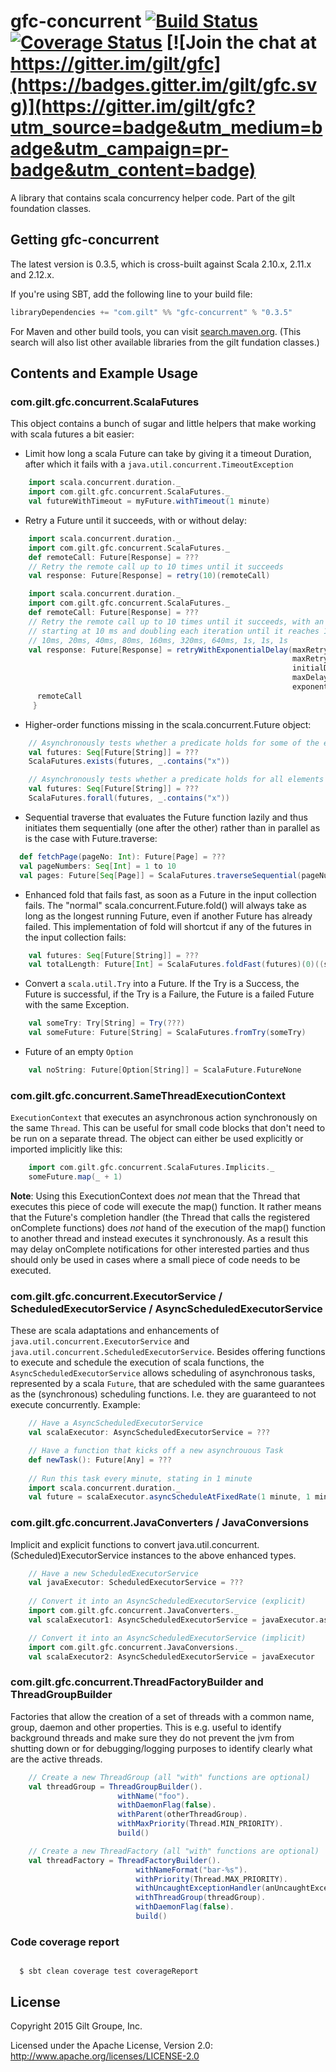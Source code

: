 # gfc-concurrent [![Build Status](https://travis-ci.org/gilt/gfc-concurrent.svg?branch=master)](https://travis-ci.org/gilt/gfc-concurrent) [![Coverage Status](https://coveralls.io/repos/gilt/gfc-concurrent/badge.svg?branch=master&service=github)](https://coveralls.io/github/gilt/gfc-concurrent?branch=master) [![Join the chat at https://gitter.im/gilt/gfc](https://badges.gitter.im/gilt/gfc.svg)](https://gitter.im/gilt/gfc?utm_source=badge&utm_medium=badge&utm_campaign=pr-badge&utm_content=badge)

A library that contains scala concurrency helper code. Part of the gilt foundation classes.

## Getting gfc-concurrent

The latest version is 0.3.5, which is cross-built against Scala 2.10.x, 2.11.x and 2.12.x.

If you're using SBT, add the following line to your build file:

```scala
libraryDependencies += "com.gilt" %% "gfc-concurrent" % "0.3.5"
```

For Maven and other build tools, you can visit [search.maven.org](http://search.maven.org/#search%7Cga%7C1%7Ccom.gilt%20gfc).
(This search will also list other available libraries from the gilt fundation classes.)

## Contents and Example Usage

### com.gilt.gfc.concurrent.ScalaFutures

This object contains a bunch of sugar and little helpers that make working with scala futures a bit easier:

* Limit how long a scala Future can take by giving it a timeout Duration, after which it fails with a `java.util.concurrent.TimeoutException`
```scala
    import scala.concurrent.duration._
    import com.gilt.gfc.concurrent.ScalaFutures._
    val futureWithTimeout = myFuture.withTimeout(1 minute)
```
* Retry a Future until it succeeds, with or without delay:
```scala
    import scala.concurrent.duration._
    import com.gilt.gfc.concurrent.ScalaFutures._
    def remoteCall: Future[Response] = ???
    // Retry the remote call up to 10 times until it succeeds
    val response: Future[Response] = retry(10)(remoteCall)
```
```scala
    import scala.concurrent.duration._
    import com.gilt.gfc.concurrent.ScalaFutures._
    def remoteCall: Future[Response] = ???
    // Retry the remote call up to 10 times until it succeeds, with an exponential backoff,
    // starting at 10 ms and doubling each iteration until it reaches 1 second, i.e.
    // 10ms, 20ms, 40ms, 80ms, 160ms, 320ms, 640ms, 1s, 1s, 1s
    val response: Future[Response] = retryWithExponentialDelay(maxRetryTimes = 10,
                                                               maxRetryTimeout = 5 minutes fromNow,
                                                               initialDelay = 10 millis,
                                                               maxDelay = 1 second,
                                                               exponentFactor = 2) {
      remoteCall
     }
```
* Higher-order functions missing in the scala.concurrent.Future object:
```scala
    // Asynchronously tests whether a predicate holds for some of the elements of a collection of futures
    val futures: Seq[Future[String]] = ???
    ScalaFutures.exists(futures, _.contains("x"))
```
```scala
    // Asynchronously tests whether a predicate holds for all elements of a collection of futures
    val futures: Seq[Future[String]] = ???
    ScalaFutures.forall(futures, _.contains("x"))
```
* Sequential traverse that evaluates the Future function lazily and thus initiates them sequentially (one after the other) rather than in parallel as is the case with Future.traverse:
```scala
  def fetchPage(pageNo: Int): Future[Page] = ???
  val pageNumbers: Seq[Int] = 1 to 10
  val pages: Future[Seq[Page]] = ScalaFutures.traverseSequential(pageNumbers)(pageNo => fetchPage(pageNo))
```
* Enhanced fold that fails fast, as soon as a Future in the input collection fails. The "normal" scala.concurrent.Future.fold() will always take as long as the longest running Future, even if another Future has already failed. This implementation of fold will shortcut if any of the futures in the input collection fails:
```scala
    val futures: Seq[Future[String]] = ???
    val totalLength: Future[Int] = ScalaFutures.foldFast(futures)(0)((sum, str) => sum + str.length)
```
* Convert a `scala.util.Try` into a Future. If the Try is a Success, the Future is successful, if the Try is a Failure,
the Future is a failed Future with the same Exception.
```scala
    val someTry: Try[String] = Try(???)
    val someFuture: Future[String] = ScalaFutures.fromTry(someTry)
```
* Future of an empty `Option`
```scala
    val noString: Future[Option[String]] = ScalaFuture.FutureNone
```

### com.gilt.gfc.concurrent.SameThreadExecutionContext

`ExecutionContext` that executes an asynchronous action synchronously on the same `Thread`. This can be
useful for small code blocks that don't need to be run on a separate thread.
The object can either be used explicitly or imported implicitly like this:
```scala
    import com.gilt.gfc.concurrent.ScalaFutures.Implicits._
    someFuture.map(_ + 1)
```
__Note__: Using this ExecutionContext does _not_ mean that the Thread that executes this piece of code will execute the
map() function. It rather means that the Future's completion handler (the Thread that calls the registered onComplete
functions) does _not_ hand of the execution of the map() function to another thread and instead executes it synchronously.
As a result this may delay onComplete notifications for other interested parties and thus should only be used in cases
where a small piece of code needs to be executed.

### com.gilt.gfc.concurrent.ExecutorService / ScheduledExecutorService / AsyncScheduledExecutorService

These are scala adaptations and enhancements of `java.util.concurrent.ExecutorService` and `java.util.concurrent.ScheduledExecutorService`.
Besides offering functions to execute and schedule the execution of scala functions, the `AsyncScheduledExecutorService`
allows scheduling of asynchronous tasks, represented by a scala `Future`, that are scheduled with the same guarantees
as the (synchronous) scheduling functions. I.e. they are guaranteed to not execute concurrently. Example:
```scala
    // Have a AsyncScheduledExecutorService
    val scalaExecutor: AsyncScheduledExecutorService = ???

    // Have a function that kicks off a new asynchrouous Task
    def newTask(): Future[Any] = ???
    
    // Run this task every minute, stating in 1 minute
    import scala.concurrent.duration._
    val future = scalaExecutor.asyncScheduleAtFixedRate(1 minute, 1 minute)(newTask)
```

### com.gilt.gfc.concurrent.JavaConverters / JavaConversions

Implicit and explicit functions to convert java.util.concurrent.(Scheduled)ExecutorService instances to the above enhanced types.
```scala
    // Have a new ScheduledExecutorService
    val javaExecutor: ScheduledExecutorService = ???
    
    // Convert it into an AsyncScheduledExecutorService (explicit)
    import com.gilt.gfc.concurrent.JavaConverters._
    val scalaExecutor1: AsyncScheduledExecutorService = javaExecutor.asScala

    // Convert it into an AsyncScheduledExecutorService (implicit)
    import com.gilt.gfc.concurrent.JavaConversions._
    val scalaExecutor2: AsyncScheduledExecutorService = javaExecutor 
```
### com.gilt.gfc.concurrent.ThreadFactoryBuilder and ThreadGroupBuilder

Factories that allow the creation of a set of threads with a common name, group, daemon and other properties.
This is e.g. useful to identify background threads and make sure they do not prevent the jvm from shutting down
or for debugging/logging purposes to identify clearly what are the active threads.
```scala
    // Create a new ThreadGroup (all "with" functions are optional)
    val threadGroup = ThreadGroupBuilder().
                        withName("foo").
                        withDaemonFlag(false).
                        withParent(otherThreadGroup).
                        withMaxPriority(Thread.MIN_PRIORITY).
                        build()

    // Create a new ThreadFactory (all "with" functions are optional)
    val threadFactory = ThreadFactoryBuilder().
                            withNameFormat("bar-%s").
                            withPriority(Thread.MAX_PRIORITY).
                            withUncaughtExceptionHandler(anUncaughtExceptionHandler).
                            withThreadGroup(threadGroup).
                            withDaemonFlag(false).
                            build()
```

### Code coverage report

```

  $ sbt clean coverage test coverageReport

```

## License
Copyright 2015 Gilt Groupe, Inc.

Licensed under the Apache License, Version 2.0: http://www.apache.org/licenses/LICENSE-2.0
